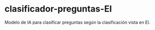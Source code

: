 # clasificador-preguntas-EI
Modelo de IA para clasificar preguntas según la clasificación vista en EI.

